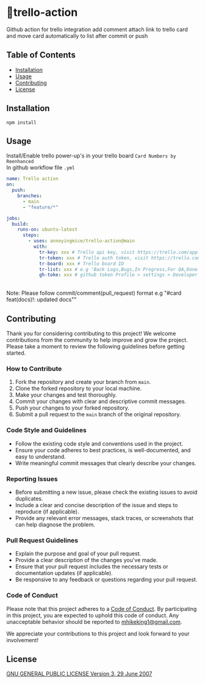 # :wine_glass:trello-action

Github action for trello integration add comment attach link to trello card
and move card automatically to list after commit or push

## Table of Contents
- [Installation](#installation)
- [Usage](#usage)
- [Contributing](#contributing)
- [License](#license)

## Installation

```npm
npm install
```

## Usage
Install/Enable trello power-up's in your trello board ```Card Numbers by Reenhanced```
<br/>
In github workflow file <code>.yml</code>
```yml
name: Trello action
on:
  push:
    branches:
      - main
      - "feature/*"

jobs:
  build:
    runs-on: ubuntu-latest
      steps:
        - uses: annoyingmice/trello-action@main
          with:
            tr-key: xxx # Trello api key, visit https://trello.com/app-key
            tr-token: xxx # Trello auth token, visit https://trello.com/app-key
            tr-board: xxx # Trello board ID
            tr-list: xxx # e.g 'Back Logs,Bugs,In Progress,For QA,Done'
            gh-toke: xxx # github token Profile > settings > Developer Settings > Personal access tokens
```
<br/>
Note: Please follow commit/comment(pull_request) format e.g "#card feat(docs)!: updated docs""

## Contributing

Thank you for considering contributing to this project! We welcome contributions from the community to help improve and grow the project. Please take a moment to review the following guidelines before getting started.

### How to Contribute

1. Fork the repository and create your branch from `main`.
2. Clone the forked repository to your local machine.
3. Make your changes and test thoroughly.
4. Commit your changes with clear and descriptive commit messages.
5. Push your changes to your forked repository.
6. Submit a pull request to the `main` branch of the original repository.

### Code Style and Guidelines

- Follow the existing code style and conventions used in the project.
- Ensure your code adheres to best practices, is well-documented, and easy to understand.
- Write meaningful commit messages that clearly describe your changes.

### Reporting Issues

- Before submitting a new issue, please check the existing issues to avoid duplicates.
- Include a clear and concise description of the issue and steps to reproduce (if applicable).
- Provide any relevant error messages, stack traces, or screenshots that can help diagnose the problem.

### Pull Request Guidelines

- Explain the purpose and goal of your pull request.
- Provide a clear description of the changes you've made.
- Ensure that your pull request includes the necessary tests or documentation updates (if applicable).
- Be responsive to any feedback or questions regarding your pull request.

### Code of Conduct

Please note that this project adheres to a [Code of Conduct](link-to-code-of-conduct.md). By participating in this project, you are expected to uphold this code of conduct. Any unacceptable behavior should be reported to mhikeking1@gmail.com.

We appreciate your contributions to this project and look forward to your involvement!

## License

[GNU GENERAL PUBLIC LICENSE Version 3, 29 June 2007](https://www.gnu.org/licenses/gpl-3.0.en.html)
